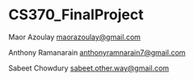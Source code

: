 # CS370_FinalProject
Maor Azoulay
maorazoulay@gmail.com 

Anthony Ramanarain
anthonyramnarain7@gmail.com

Sabeet Chowdury
sabeet.other.way@gmail.com 


